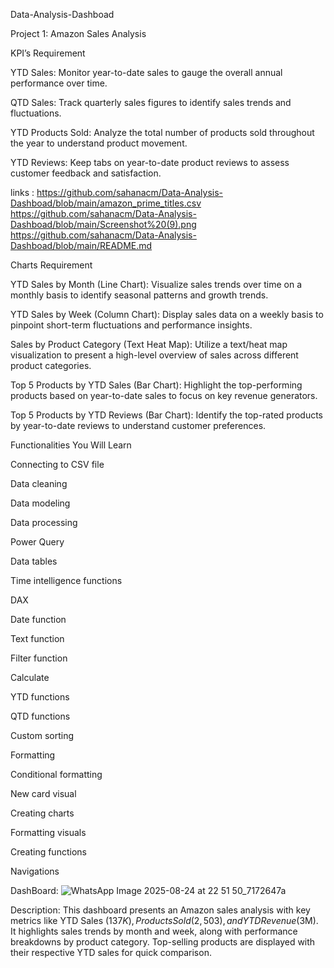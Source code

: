 Data-Analysis-Dashboad

Project 1: Amazon Sales Analysis

KPI’s Requirement

YTD Sales: Monitor year-to-date sales to gauge the overall annual performance over time.

QTD Sales: Track quarterly sales figures to identify sales trends and fluctuations.

YTD Products Sold: Analyze the total number of products sold throughout the year to understand product movement.

YTD Reviews: Keep tabs on year-to-date product reviews to assess customer feedback and satisfaction.

links :
https://github.com/sahanacm/Data-Analysis-Dashboad/blob/main/amazon_prime_titles.csv
https://github.com/sahanacm/Data-Analysis-Dashboad/blob/main/Screenshot%20(9).png
https://github.com/sahanacm/Data-Analysis-Dashboad/blob/main/README.md

 Charts Requirement

YTD Sales by Month (Line Chart): Visualize sales trends over time on a monthly basis to identify seasonal patterns and growth trends.

YTD Sales by Week (Column Chart): Display sales data on a weekly basis to pinpoint short-term fluctuations and performance insights.

Sales by Product Category (Text Heat Map): Utilize a text/heat map visualization to present a high-level overview of sales across different product categories.

Top 5 Products by YTD Sales (Bar Chart): Highlight the top-performing products based on year-to-date sales to focus on key revenue generators.

Top 5 Products by YTD Reviews (Bar Chart): Identify the top-rated products by year-to-date reviews to understand customer preferences.





Functionalities You Will Learn

Connecting to CSV file

Data cleaning

Data modeling

Data processing

Power Query

Data tables

Time intelligence functions

DAX

Date function

Text function

Filter function

Calculate

YTD functions

QTD functions

Custom sorting

Formatting

Conditional formatting

New card visual

Creating charts

Formatting visuals

Creating functions

Navigations

 DashBoard:
 ![WhatsApp Image 2025-08-24 at 22 51 50_7172647a](https://github.com/user-attachments/assets/530a4b96-7f9d-4b2a-bdb0-323b3ed495a7)



Description:
This dashboard presents an Amazon sales analysis with key metrics like YTD Sales ($137K), Products Sold (2,503), and YTD Revenue ($3M).
It highlights sales trends by month and week, along with performance breakdowns by product category.
Top-selling products are displayed with their respective YTD sales for quick comparison.
